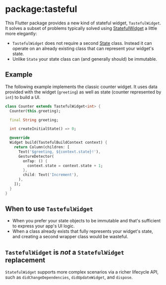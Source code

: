 # package:tasteful

This Flutter package provides a new kind of stateful widget, `TastefulWidget`.
It solves a subset of problems typically solved using [StatefulWidget][1] a
little more elegantly:

- `TastefulWidget` does not require a second [State][2] class. Instead it can
  operate on an already existing class that can represent your widget's state.
- Unlike `State` your state class can (and generally should) be immutable.

## Example

The following example implements the classic counter widget. It uses data
provided with the widget (`greeting`) as well as state (counter represented
by `int`) to build a UI.

```dart
class Counter extends TastefulWidget<int> {
  Counter(this.greeting);

  final String greeting;

  int createInitialState() => 0;

  @override
  Widget build(TastefulBuildContext context) {
    return Column(children: [
      Text('$greeting, ${context.state}!'),
      GestureDetector(
        onTap: () {
          context.state = context.state + 1;
        },
        child: Text('Increment'),
      ),
    ]);
  }
}
```

## When to use `TastefulWidget`

- When you prefer your state objects to be immutable and that's sufficient to
  express your app's UI logic.
- When a class already exists that fully represents your widget's state, and
  creating a second wrapper class would be wasteful.

## `TastefulWidget` is _not_ a `StatefulWidget` replacement

`StatefulWidget` supports more complex scenarios via a richer lifecycle API,
such as `didChangeDependencies`, `didUpdateWidget`, and `dispose`.

[1]: https://api.flutter.dev/flutter/widgets/StatefulWidget-class.html
[2]: https://api.flutter.dev/flutter/widgets/State-class.html
